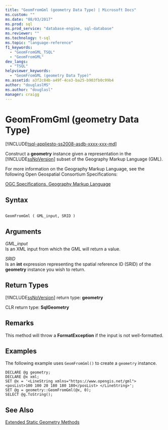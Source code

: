 ```yaml
---
title: "GeomFromGml (geometry Data Type) | Microsoft Docs"
ms.custom: ""
ms.date: "08/03/2017"
ms.prod: sql
ms.prod_service: "database-engine, sql-database"
ms.reviewer: ""
ms.technology: t-sql
ms.topic: "language-reference"
f1_keywords: 
  - "GeomFromGML_TSQL"
  - "GeomFromGML"
dev_langs: 
  - "TSQL"
helpviewer_keywords: 
  - "GeomFromGML (geometry Data Type)"
ms.assetid: a3f2c84b-a49f-4ce3-ba25-b903fb0c99b4
author: "douglaslMS"
ms.author: "douglasl"
manager: craigg
---
```

# GeomFromGml (geometry Data Type)
[!INCLUDE[tsql-appliesto-ss2008-asdb-xxxx-xxx-md](../../includes/tsql-appliesto-ss2008-asdb-xxxx-xxx-md.md)]

Construct a **geometry** instance given a representation in the [!INCLUDE[ssNoVersion](../../includes/ssnoversion-md.md)] subset of the Geography Markup Language (GML).
  
For more information on the Geography Markup Language, see the following Open Geospatial Consortium Specifications:
  
[OGC Specifications, Geography Markup Language](https://go.microsoft.com/fwlink/?LinkId=93629)
  
## Syntax  
  
```  
  
GeomFromGml ( GML_input, SRID )  
```  
  
## Arguments  
 *GML_input*  
 Is an XML input from which the GML will return a value.  
  
 *SRID*  
 Is an **int** expression representing the spatial reference ID (SRID) of the **geometry** instance you wish to return.  
  
## Return Types  
 [!INCLUDE[ssNoVersion](../../includes/ssnoversion-md.md)] return type: **geometry**  
  
 CLR return type: **SqlGeometry**  
  
## Remarks  
 This method will throw a **FormatException** if the input is not well-formatted.  
  
## Examples  
 The following example uses `GeomFromGml()` to create a `geometry` instance.  
  
```  
DECLARE @g geometry;  
DECLARE @x xml;  
SET @x = '<LineString xmlns="https://www.opengis.net/gml"> <posList>100 100 20 180 180 180</posList> </LineString>';  
SET @g = geometry::GeomFromGml(@x, 0);  
SELECT @g.ToString();  
```  
  
## See Also  
 [Extended Static Geometry Methods](../../t-sql/spatial-geometry/extended-static-geometry-methods.md)  
  
  

